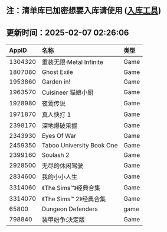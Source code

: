 ## 注：清单库已加密想要入库请使用 ([入库工具](https://github.com/BlankTMing/ManifestAutoUpdate/releases))

## 更新时间：2025-02-07 02:26:06
| AppID | 名称 | 类型  |
| :-------------------- | :----------------------------- | :----------- |
| 1304320 | 重装无限·Metal Infinite| Game |
| 1807080 | Ghost Exile| Game |
| 1953860 | Garden in!| Game |
| 1963570 | Cuisineer 猫娘小厨| Game |
| 1928980 | 夜莺传说| Game |
| 1971870 | 真人快打 1 | Game |
| 2398170 | 深地爆破采掘| Game |
| 2343930 | Eyes Of War| Game |
| 2459350 | Taboo University Book One| Game |
| 2399160 | Soulash 2| Game |
| 2928500 | 无尽的休闲驾驶| Game |
| 2834600 | 我的小小人生| Game |
| 3314060 | 《The Sims™》经典合集| Game |
| 3314070 | 《The Sims™ 2》经典合集| Game |
| 65800 | Dungeon Defenders| game |
| 798840 | 装甲纷争:决定版| Game |

